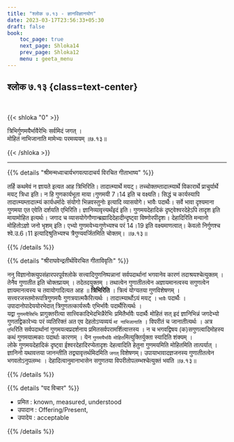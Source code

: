 ```yaml
---
title: "श्लोक ७.१३ - ज्ञानविज्ञानयोग"
date: 2023-03-17T23:56:33+05:30
draft: false
book:
    toc_page: true
    next_page: Shloka14
    prev_page: Shloka12
    menu : geeta_menu
---
```




## श्लोक ७.१३ {class=text-center}

<br/>

{{< shloka  "0"  >}}

त्रिभिर्गुणमयैर्भावैरेभिः सर्वमिदं जगत् ।  
मोहितं नाभिजानाति मामेभ्यः परमव्ययम् ॥७.१३॥

{{< /shloka >}}

---


{{% details "श्रीमन्मध्वाचार्यभगवत्पादाचर्य विरचित  गीताभाष्य" %}}

तर्हि कथमेवं न ज्ञायते इत्यत आह त्रिभिरिति। तादात्म्यार्थे मयट्। 
तच्चोक्तम्तादात्म्यार्थे विकारार्थे प्राचुर्यार्थे मयट् त्रिधा इति। 
न हि गुणकार्यभूता माया।गुणमयी 7।14 इति च वक्ष्यति। 
सिद्धं च कार्यस्यापि तादात्म्यम्तादात्म्यं कार्यधर्मादेः संयोगो भिन्नवस्तुनोः इत्यादि व्यासयोगे। 
भावैः पदार्थैः। सर्वे भावा दृश्यमाना गुणमया एत एवेति दर्शयति एभिरिति। 
ज्ञानिव्यावृत्त्यर्थंइदं इति। गुणमयदेहादिकं दृष्ट्वेश्वरदेहेऽपि तादृश इति मायामोहित इत्यर्थः। 
जगाद च व्यासयोगेगौणान्ब्रह्मादिदेहादीन्दृष्ट्वा विष्णोरपीदृशः। 
देहादिरिति मन्वानो मोहितोऽज्ञो जनो भृशम् इति। 
एभ्यो गुणमयेभ्यःगुणेभ्यश्च परं 14।19 इति वक्ष्यमाणत्वात्। 
केवलो निर्गुणश्च श्वे.उ.6।11 इत्यादिश्रुतिभ्यश्च त्रैगुण्यवर्जितमिति चोक्तम्। ॥७.१३॥

{{% /details %}}


{{% details "श्रीराघवेन्द्रतीर्थविरचित गीताविवृतिः" %}}

ननु विज्ञानोक्त्युपसंहारपरपूर्वश्लोके सत्त्वादिगुणनिष्पन्नानां सर्वपदार्थानां
भगवानेव कारणं तदाश्रयश्चेत्युक्तम्‌ । तेनैव गुणातीत इति चोक्तप्रायम्‌ ।
तदेतदयुक्तम्‌ । तथात्वेन गुणातीतत्वेन अज्ञायमानत्वस्य सगुणत्वेन
ज्ञायमानत्वस्य च तवायोगादित्यत आह ॥ **त्रिभिरिति** । 
त्रित्वं योग्यतया गुणविशेषणम्‌ । सत्त्वरजस्तमोरूपत्रिगुणमयैः गुणत्रयात्मकैरित्यर्थः ।
तादात्म्यार्थोऽयं मयट्‌ । `भावैः` पदार्थैः ।   
उपादानोपादेययोरभेदात्‌ त्रिगुणतत्कार्यरूपैः एभिर्भावैः पदार्थैरित्यर्थः ।  
यद्वा `गुणमयैस्रिभिः` प्रागुक्तरीत्या सात्त्विकादिभेदभिन्नैरेभिः प्रमितैर्भावैः पदार्थैः 
मोहितं सत्‌ इदं ज्ञानिभिन्नं जगदेभ्यो गुणतद्विकारेभ्यः परं व्यतिरिक्तं 
अत एव देहतोऽप्यव्ययं `मां नाभिजानाति` । विपरीतं च जानातीत्यर्थः । 
अत्र `एभि`रिति सर्वपदार्थानां गुणमयत्वप्रदर्शनाय प्रमितसर्वपरामर्शित्वात्तस्य । 
न च भगवद्विषय (क)सगुणत्वादिमोहस्य कथं गुणमयात्मकाः पदार्थाः कारणम्‌ । 
येन `गुणमयैर्भावैः` `मोहित`मित्युक्तिर्युक्ता स्यादिति शंक्यम्‌ ।  
लोके गुणमयदेहादिकं दृष्ट्वा ईश्वरदेहादिरप्येतादृशः देहत्वादिति हेतुना 
गुणमयमिति मोहितमिति तात्पर्यात्‌ । ज्ञानिनो यथावत्तया जानन्तीति 
तद्व्यावृत्तर्थमिदमिति `जगत्` विशेषणम्‌। 
उपायाभावादज्ञजनस्य गुणातीतत्वेन भगवतोऽनुपलम्भः ।
देहादित्वानुमानाभासेन सगुणतया विपरीतोपलम्भश्चेत्युक्तं भवति ॥७.१३॥

{{% /details %}}



{{% details "पद विचार" %}}

- प्रमित : known, measured, understood
- उपादान : Offering/Present, 
- उपादेय : acceptable

{{% /details %}}
